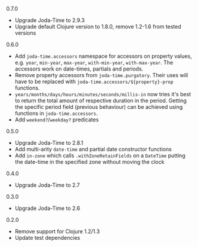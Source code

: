 0.7.0

* Upgrade Joda-Time to 2.9.3
* Upgrade default Clojure version to 1.8.0, remove 1.2-1.6 from tested versions

0.6.0

* Add `joda-time.accessors` namespace for accessors on property values, e.g.
  `year`, `min-year`, `max-year`, `with-min-year`, `with-max-year`. The
  accessors work on date-times, partials and periods.
* Remove property accessors from `joda-time.purgatory`. Their uses will have to
  be replaced with `joda-time.accessors/${property}-prop` functions.
* `years/months/days/hours/minutes/seconds/millis-in` now tries it's best to
  return the total amount of respective duration in the period. Getting the
  specific period field (previous behaviour) can be achieved using functions in
  `joda-time.accessors`.
* Add `weekend?`/`weekday?` predicates


0.5.0

* Upgrade Joda-Time to 2.8.1
* Add multi-arity `date-time` and partial date constructor functions
* Add `in-zone` which calls `.withZoneRetainFields` on a `DateTime` putting the
  date-time in the specified zone without moving the clock

0.4.0

* Upgrade Joda-Time to 2.7

0.3.0

* Upgrade Joda-Time to 2.6

0.2.0

* Remove support for Clojure 1.2/1.3
* Update test dependencies
